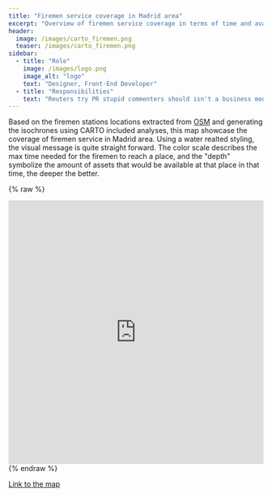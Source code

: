 ```yaml
---
title: "Firemen service coverage in Madrid area"
excerpt: "Overview of firemen service coverage in terms of time and available service Madrid area"
header:
  image: /images/carto_firemen.png
  teaser: /images/carto_firemen.png
sidebar:
  - title: "Role"
    image: /images/logo.png
    image_alt: "logo"
    text: "Designer, Front-End Developer"
  - title: "Responsibilities"
    text: "Reuters try PR stupid commenters should isn't a business model"
---
```


Based on the firemen stations locations extracted from [OSM](http://www.openstreetmap.com) and generating the isochrones using CARTO included analyses, this map showcase the coverage of firemen service in Madrid area. Using a water realted styling, the visual message is quite straight forward. The color scale describes the max time needed for the firemen to reach a place, and the "depth" symbolize the amount of assets that would be available at that place in that time, the deeper the better.

{% raw %}
<iframe width="100%" height="520" frameborder="0" src="https://team.carto.com/u/abel/builder/101f1c1a-c91b-11e6-9357-0e3ff518bd15/embed" allowfullscreen webkitallowfullscreen mozallowfullscreen oallowfullscreen msallowfullscreen></iframe>
{% endraw %}

[Link to the map](https://team.carto.com/u/abel/builder/101f1c1a-c91b-11e6-9357-0e3ff518bd15/embed)
